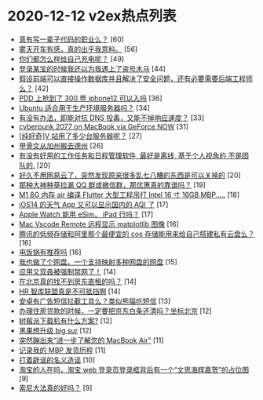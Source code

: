 # 2020-12-12 v2ex热点列表

+ [真有写一辈子代码的职业么？](https://www.v2ex.com/t/734702#reply60) [60]
+ [雾天开车有感，真的出乎我意料。](https://www.v2ex.com/t/734742#reply56) [56]
+ [你们都怎么样给自己充电呢？](https://www.v2ex.com/t/734698#reply49) [49]
+ [登录某宝的时候我还以为我遇上了盗号木马](https://www.v2ex.com/t/734721#reply44) [44]
+ [假设前端可以直接操作数据库并且解决了安全问题，还有必要需要后端工程师么？](https://www.v2ex.com/t/734750#reply42) [42]
+ [PDD 上抢到了 300 卷 iphone12 可以入吗](https://www.v2ex.com/t/734700#reply36) [36]
+ [Ubuntu 适合用于生产环境服务器吗？](https://www.v2ex.com/t/734792#reply34) [34]
+ [有没有办法，即能对抗 DNS 投毒，又能不掉响应速度？](https://www.v2ex.com/t/734783#reply33) [33]
+ [cyberpunk 2077 on MacBook via GeForce NOW](https://www.v2ex.com/t/734749#reply31) [31]
+ [[纯好奇]V 站用了多少台服务器呢？](https://www.v2ex.com/t/734764#reply27) [27]
+ [甲骨文从加州搬去德州](https://www.v2ex.com/t/734706#reply26) [26]
+ [有没有好用的工作任务和日程管理软件, 最好是离线, 基于个人视角的,不是团队的.](https://www.v2ex.com/t/734770#reply20) [20]
+ [好久不用网易云了，突然发现原来很多乱七八糟的东西是可以关掉的](https://www.v2ex.com/t/734703#reply20) [20]
+ [那种大神种草捡漏 QQ 群或微信群，那优惠真的靠谱吗？](https://www.v2ex.com/t/734773#reply19) [19]
+ [M1 8G 内存 air 编译 Flutter 大型工程吊打 Intel 16 寸 16GB MBP.....](https://www.v2ex.com/t/734739#reply18) [18]
+ [iOS14 的天气 App 又可以显示国内的 AQI 了](https://www.v2ex.com/t/734794#reply17) [17]
+ [Apple Watch 能用 eSim， iPad 行吗？](https://www.v2ex.com/t/734715#reply17) [17]
+ [Mac Vscode Remote 远程显示 matplotlib 图像](https://www.v2ex.com/t/734730#reply16) [16]
+ [腾讯的低频存储和阿里那个最便宜的 cos 存储能用来给自己搭建私有云盘么？](https://www.v2ex.com/t/734752#reply16) [16]
+ [电饭锅有推荐吗](https://www.v2ex.com/t/734800#reply16) [16]
+ [我也做了个网盘，一个支持映射多种网盘的网盘](https://www.v2ex.com/t/734732#reply15) [15]
+ [应用又双叒被强制禁网了！](https://www.v2ex.com/t/734786#reply14) [14]
+ [在北京真的找不到房东直租的吗？](https://www.v2ex.com/t/734830#reply14) [14]
+ [HR 智库联盟真是不可抵挡啊](https://www.v2ex.com/t/734713#reply14) [14]
+ [安卓有广告短信拦截工具么？类似熊猫吃短信](https://www.v2ex.com/t/734861#reply13) [13]
+ [办理住房贷款的时候，一定要把京东白条还清吗？坐标北京](https://www.v2ex.com/t/734746#reply12) [12]
+ [树莓派下载机有什么方案?](https://www.v2ex.com/t/734797#reply12) [12]
+ [黑果想升级 big sur](https://www.v2ex.com/t/734716#reply12) [12]
+ [突然蹦出来“进一步了解您的 MacBook Air”](https://www.v2ex.com/t/734789#reply11) [11]
+ [记录我的 MBP 发货历程](https://www.v2ex.com/t/734801#reply11) [11]
+ [打着辟谣的名义造谣](https://www.v2ex.com/t/734717#reply10) [10]
+ [淘宝的人在吗，淘宝 web 登录页登录框背后有一个“文思海辉嘉贺”的占位图](https://www.v2ex.com/t/734798#reply9) [9]
+ [索尼大法真的好吗？](https://www.v2ex.com/t/734818#reply9) [9]
